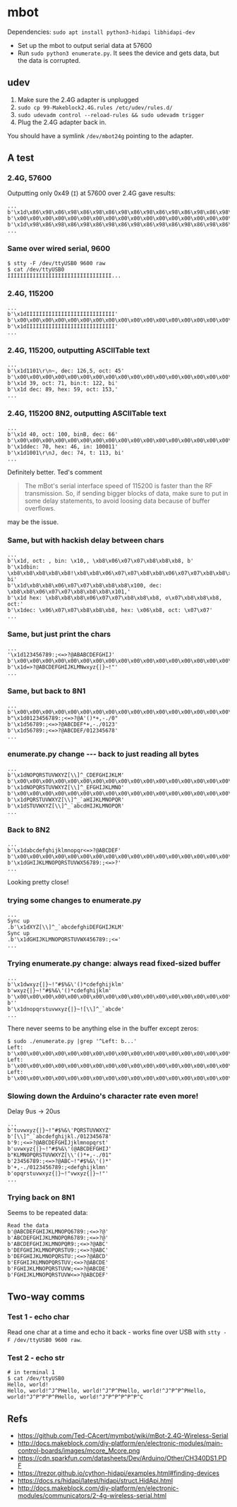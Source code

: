 # mbot

Dependencies: `sudo apt install python3-hidapi libhidapi-dev`

- Set up the mbot to output serial data at 57600
- Run `sudo python3 enumerate.py`.  It sees the device and gets data,
  but the data is corrupted.

## udev

1. Make sure the 2.4G adapter is unplugged
2. `sudo cp 99-Makeblock2.4G.rules /etc/udev/rules.d/`
3. `sudo udevadm control --reload-rules && sudo udevadm trigger`
4. Plug the 2.4G adapter back in.

You should have a symlink `/dev/mbot24g` pointing to the adapter.

## A test

### 2.4G, 57600

Outputting only 0x49 (`I`) at 57600 over 2.4G gave results:
```
...
b'\x1d\x86\x98\x86\x98\x86\x98\x86\x98\x86\x98\x86\x98\x86\x98\x86\x98\x86\x98\x86\x98\x86\x98\x86\x98\x86\x98\x86\x98\x86'
b'\x00\x00\x00\x00\x00\x00\x00\x00\x00\x00\x00\x00\x00\x00\x00\x00\x00\x00\x00\x00\x00\x00\x00\x00\x00\x00\x00\x00\x00\x00'
b'\x1d\x98\x86\x98\x86\x98\x86\x98\x86\x98\x86\x98\x86\x98\x86\x98\x86\x98\x86\x86\x98\x86\x98\x86\x98\x86\x98\x86\x98\x86'
...
```

### Same over wired serial, 9600
```
$ stty -F /dev/ttyUSB0 9600 raw
$ cat /dev/ttyUSB0
IIIIIIIIIIIIIIIIIIIIIIIIIIIIIIIII...
```

### 2.4G, 115200
```
...
b'\x1dIIIIIIIIIIIIIIIIIIIIIIIIIIII'
b'\x00\x00\x00\x00\x00\x00\x00\x00\x00\x00\x00\x00\x00\x00\x00\x00\x00\x00\x00\x00\x00\x00\x00\x00\x00\x00\x00\x00\x00'
b'\x1dIIIIIIIIIIIIIIIIIIIIIIIIIIII'
...
```

### 2.4G, 115200, outputting ASCIITable text

```
...
b'\x1d1101\r\n~, dec: 126,5, oct: 45'
b'\x00\x00\x00\x00\x00\x00\x00\x00\x00\x00\x00\x00\x00\x00\x00\x00\x00\x00\x00\x00\x00\x00\x00\x00\x00\x00\x00\x00\x00'
b'\x1d 39, oct: 71, bin:t: 122, bi'
b'\x1d dec: 89, hex: 59, oct: 153,'
...
```

### 2.4G, 115200 **8N2**, outputting ASCIITable text

```
...
b'\x1d 40, oct: 100, binB, dec: 66'
b'\x00\x00\x00\x00\x00\x00\x00\x00\x00\x00\x00\x00\x00\x00\x00\x00\x00\x00\x00\x00\x00\x00\x00\x00\x00\x00\x00\x00\x00'
b'\x1ddec: 70, hex: 46, in: 100011'
b'\x1d1001\r\nJ, dec: 74, t: 113, bi'
...
```

Definitely better.  Ted's comment

> The mBot's serial interface speed of 115200 is faster than the RF
> transmission. So, if sending bigger blocks of data, make sure to put in some
> delay statements, to avoid loosing data because of buffer overflows.

may be the issue.

### Same, but with hackish delay between chars

```
...
b'\x1d, oct: , bin: \x10,, \xb8\x06\x07\x07\xb8\xb8\xb8, b'
b'\x1dbin: \xb8\xb8\xb8\xb8\xb8!\xb8\xb8\x06\x07\x07\xb8\xb8\x06\x07\x07\xb8\xb8\xb8, bi'
b'\x1d\xb8\xb8\x06\x07\x07\xb8\xb8\xb8\x100, dec: \xb8\xb8\x06\x07\x07\xb8\xb8\xb8\x101,'
b'\x1d hex: \xb8\xb8\xb8\x06\x07\x07\xb8\xb8\xb8, o\x07\xb8\xb8\xb8, oct:'
b'\x1dec: \x06\x07\x07\xb8\xb8\xb8, hex: \x06\xb8, oct: \x07\x07'
...
```

### Same, but just print the chars

```
...
'\x1d123456789:;<=>?@ABABCDEFGHIJ'
b'\x00\x00\x00\x00\x00\x00\x00\x00\x00\x00\x00\x00\x00\x00\x00\x00\x00\x00\x00\x00\x00\x00\x00\x00\x00\x00\x00\x00\x00'
b'\x1d=>?@ABCDEFGHIJKLMNwxyz{|}~!"'
...
```

### Same, but back to 8N1

```
...
b'\x00\x00\x00\x00\x00\x00\x00\x00\x00\x00\x00\x00\x00\x00\x00\x00\x00\x00\x00\x00\x00\x00\x00\x00\x00\x00\x00\x00\x00'
b"\x1d0123456789:;<=>?@A'()*+,-./0"
b'\x1d56789:;<=>?@ABCDEF*+,-./0123'
b'\x1d56789:;<=>?@ABCDEF/012345678'
...
```

### enumerate.py change --- back to just reading all bytes

```
...
b'\x1dNOPQRSTUVWXYZ[\\]^_CDEFGHIJKLM'
b'\x00\x00\x00\x00\x00\x00\x00\x00\x00\x00\x00\x00\x00\x00\x00\x00\x00\x00\x00\x00\x00\x00\x00\x00\x00\x00\x00\x00\x00\x00'
b'\x1dNOPQRSTUVWXYZ[\\]^_EFGHIJKLMNO'
b'\x00\x00\x00\x00\x00\x00\x00\x00\x00\x00\x00\x00\x00\x00\x00\x00\x00\x00\x00\x00\x00\x00\x00\x00\x00\x00\x00\x00\x00\x00'
b'\x1dPQRSTUVWXYZ[\\]^_`aHIJKLMNOPQR'
b'\x1dSTUVWXYZ[\\]^_`abcdHIJKLMNOPQR'
...
```

### Back to 8N2

```
...
b'\x1dabcdefghijklmnopqr<=>?@ABCDEF'
b'\x00\x00\x00\x00\x00\x00\x00\x00\x00\x00\x00\x00\x00\x00\x00\x00\x00\x00\x00\x00\x00\x00\x00\x00\x00\x00\x00\x00\x00\x00'
b'\x1dGHIJKLMNOPQRSTUVWX56789:;<=>?'
...
```

Looking pretty close!

### trying some changes to enumerate.py

```
...
Sync up
.b'\x1dXYZ[\\]^_`abcdefghiDEFGHIJKLM'
Sync up
.b'\x1dGHIJKLMNOPQRSTUVWX456789:;<='
...
```

### Trying enumerate.py change: always read fixed-sized buffer

```
...
b'\x1dwxyz{|}~!"#$%&\'()*cdefghijklm'
b'wxyz{|}~!"#$%&\'()*cdefghijklm'
b'\x00\x00\x00\x00\x00\x00\x00\x00\x00\x00\x00\x00\x00\x00\x00\x00\x00\x00\x00\x00\x00\x00\x00\x00\x00\x00\x00\x00\x00\x00'
b''
b'\x1dnopqrstuvwxyz{|}~![\\]^_`abcde'
...
```

There never seems to be anything else in the buffer except zeros:
```
$ sudo ./enumerate.py |grep '^Left: b...'
Left: b'\x00\x00\x00\x00\x00\x00\x00\x00\x00\x00\x00\x00\x00\x00\x00\x00\x00\x00\x00\x00\x00\x00\x00\x00\x00\x00\x00\x00\x00'
Left: b'\x00\x00\x00\x00\x00\x00\x00\x00\x00\x00\x00\x00\x00\x00\x00\x00\x00\x00\x00\x00\x00\x00\x00\x00\x00\x00\x00\x00\x00'
Left: b'\x00\x00\x00\x00\x00\x00\x00\x00\x00\x00\x00\x00\x00\x00\x00\x00\x00\x00\x00\x00\x00\x00\x00\x00\x00\x00\x00\x00\x00'
```

### Slowing down the Arduino's character rate even more!

Delay 9us -> 20us

```
...
b'tuvwxyz{|}~!"#$%&\'PQRSTUVWXYZ'
b'[\\]^_`abcdefghijkl./012345678'
b'9:;<=>?@ABCDEFGHIJjklmnopqrst'
b'uvwxyz{|}~!"#$%&\'(@ABCDEFGHIJ'
b"KLMNOPQRSTUVWXYZ[\\'()*+,-./01"
b'23456789:;<=>?@ABC~!"#$%&\'()*'
b'+,-./0123456789:;<defghijklmn'
b'opqrstuvwxyz{|}~!"vwxyz{|}~!"'
...
```

### Trying back on 8N1

Seems to be repeated data:
```
Read the data
b'@ABCDEFGHIJKLMNOPQ6789:;<=>?@'
b'ABCDEFGHIJKLMNOPQR6789:;<=>?@'
b'ABCDEFGHIJKLMNOPQR9:;<=>?@ABC'
b'DEFGHIJKLMNOPQRSTU9:;<=>?@ABC'
b'DEFGHIJKLMNOPQRSTU:;<=>?@ABCD'
b'EFGHIJKLMNOPQRSTUV;<=>?@ABCDE'
b'FGHIJKLMNOPQRSTUVW;<=>?@ABCDE'
b'FGHIJKLMNOPQRSTUVW<=>?@ABCDEF'
```

## Two-way comms

### Test 1 - echo char

Read one char at a time and echo it back - works fine over USB
with `stty -F /dev/ttyUSB0 9600 raw`.

### Test 2 - echo str

```
# in terminal 1
$ cat /dev/ttyUSB0
Hello, world!
Hello, world!^J^PHello, world!^J^P^PHello, world!^J^P^P^PHello, world!^J^P^P^P^PHello, world!^J^P^P^P^P^P^C
```

## Refs
- <https://github.com/Ted-CAcert/mymbot/wiki/mBot-2.4G-Wireless-Serial>
- <http://docs.makeblock.com/diy-platform/en/electronic-modules/main-control-boards/images/mcore_Mcore.png>
- <https://cdn.sparkfun.com/datasheets/Dev/Arduino/Other/CH340DS1.PDF>
- <https://trezor.github.io/cython-hidapi/examples.html#finding-devices>
- <https://docs.rs/hidapi/latest/hidapi/struct.HidApi.html>
- <http://docs.makeblock.com/diy-platform/en/electronic-modules/communicators/2-4g-wireless-serial.html>
